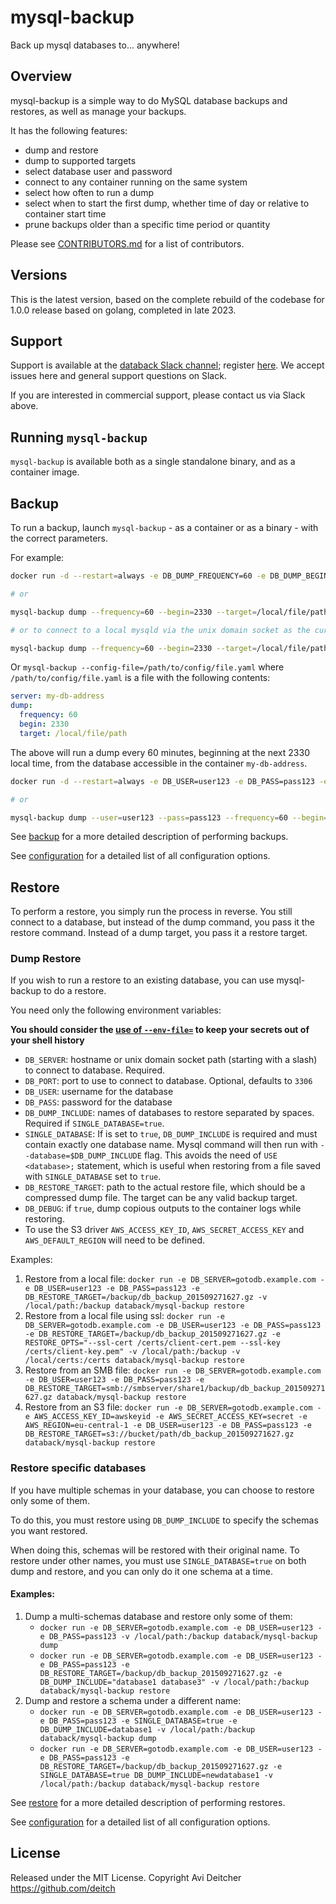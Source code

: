 # mysql-backup

Back up mysql databases to... anywhere!

## Overview

mysql-backup is a simple way to do MySQL database backups and restores, as well as manage your backups.

It has the following features:

* dump and restore
* dump to supported targets
* select database user and password
* connect to any container running on the same system
* select how often to run a dump
* select when to start the first dump, whether time of day or relative to container start time
* prune backups older than a specific time period or quantity

Please see [CONTRIBUTORS.md](./CONTRIBUTORS.md) for a list of contributors.

## Versions

This is the latest version, based on the complete rebuild of the codebase for 1.0.0 release based on
golang, completed in late 2023.

## Support

Support is available at the [databack Slack channel](http://databack.slack.com); register [here](https://join.slack.com/t/databack/shared_invite/zt-1cnbo2zfl-0dQS895icOUQy31RAruf7w). We accept issues here and general support questions on Slack.

If you are interested in commercial support, please contact us via Slack above.

## Running `mysql-backup`

`mysql-backup` is available both as a single standalone binary, and as a container image.

## Backup

To run a backup, launch `mysql-backup` - as a container or as a binary - with the correct parameters. 

For example:

````bash
docker run -d --restart=always -e DB_DUMP_FREQUENCY=60 -e DB_DUMP_BEGIN=2330 -e DB_DUMP_TARGET=/local/file/path -e DB_SERVER=my-db-address -v /local/file/path:/db databack/mysql-backup dump

# or

mysql-backup dump --frequency=60 --begin=2330 --target=/local/file/path --server=my-db-address

# or to connect to a local mysqld via the unix domain socket as the current user

mysql-backup dump --frequency=60 --begin=2330 --target=/local/file/path --server=/run/mysqld/mysqld.sock
````

Or `mysql-backup --config-file=/path/to/config/file.yaml` where `/path/to/config/file.yaml` is a file
with the following contents:

```yaml
server: my-db-address
dump:
  frequency: 60
  begin: 2330
  target: /local/file/path
```

The above will run a dump every 60 minutes, beginning at the next 2330 local time, from the database accessible in the container `my-db-address`.

````bash
docker run -d --restart=always -e DB_USER=user123 -e DB_PASS=pass123 -e DB_DUMP_FREQUENCY=60 -e DB_DUMP_BEGIN=2330 -e DB_DUMP_TARGET=/db -e DB_SERVER=my-db-address -v /local/file/path:/db databack/mysql-backup dump

# or

mysql-backup dump --user=user123 --pass=pass123 --frequency=60 --begin=2330 --target=/local/file/path --server=my-db-address --port=3306
````

See [backup](./docs/backup.md) for a more detailed description of performing backups.

See [configuration](./docs/configuration.md) for a detailed list of all configuration options.


## Restore

To perform a restore, you simply run the process in reverse. You still connect to a database, but instead of the
dump command, you pass it the restore command. Instead of a dump target, you pass it a restore target.

### Dump Restore

If you wish to run a restore to an existing database, you can use mysql-backup to do a restore.

You need only the following environment variables:

__You should consider the [use of `--env-file=`](https://docs.docker.com/engine/reference/commandline/run/#set-environment-variables-e-env-env-file) to keep your secrets out of your shell history__

* `DB_SERVER`: hostname or unix domain socket path (starting with a slash) to connect to database. Required.
* `DB_PORT`: port to use to connect to database. Optional, defaults to `3306`
* `DB_USER`: username for the database
* `DB_PASS`: password for the database
* `DB_DUMP_INCLUDE`: names of databases to restore separated by spaces. Required if `SINGLE_DATABASE=true`.
* `SINGLE_DATABASE`: If is set to `true`, `DB_DUMP_INCLUDE` is required and must contain exactly one database name. Mysql command will then run with `--database=$DB_DUMP_INCLUDE` flag. This avoids the need of `USE <database>;` statement, which is useful when restoring from a file saved with `SINGLE_DATABASE` set to `true`.
* `DB_RESTORE_TARGET`: path to the actual restore file, which should be a compressed dump file. The target can be any valid backup target.
* `DB_DEBUG`: if `true`, dump copious outputs to the container logs while restoring.
* To use the S3 driver `AWS_ACCESS_KEY_ID`, `AWS_SECRET_ACCESS_KEY` and `AWS_DEFAULT_REGION` will need to be defined.

Examples:

1. Restore from a local file: `docker run -e DB_SERVER=gotodb.example.com -e DB_USER=user123 -e DB_PASS=pass123 -e DB_RESTORE_TARGET=/backup/db_backup_201509271627.gz -v /local/path:/backup databack/mysql-backup restore`
2. Restore from a local file using ssl: `docker run -e DB_SERVER=gotodb.example.com -e DB_USER=user123 -e DB_PASS=pass123 -e DB_RESTORE_TARGET=/backup/db_backup_201509271627.gz -e RESTORE_OPTS="--ssl-cert /certs/client-cert.pem --ssl-key /certs/client-key.pem" -v /local/path:/backup -v /local/certs:/certs databack/mysql-backup restore`
2. Restore from an SMB file: `docker run -e DB_SERVER=gotodb.example.com -e DB_USER=user123 -e DB_PASS=pass123 -e DB_RESTORE_TARGET=smb://smbserver/share1/backup/db_backup_201509271627.gz databack/mysql-backup restore`
3. Restore from an S3 file: `docker run -e DB_SERVER=gotodb.example.com -e AWS_ACCESS_KEY_ID=awskeyid -e AWS_SECRET_ACCESS_KEY=secret -e AWS_REGION=eu-central-1 -e DB_USER=user123 -e DB_PASS=pass123 -e DB_RESTORE_TARGET=s3://bucket/path/db_backup_201509271627.gz databack/mysql-backup restore `

### Restore specific databases
If you have multiple schemas in your database, you can choose to restore only some of them.

To do this, you must restore using `DB_DUMP_INCLUDE` to specify the schemas you want restored.

When doing this, schemas will be restored with their original name. To restore under other names, you must use `SINGLE_DATABASE=true` on both dump and restore, and you can only do it one schema at a time.

#### Examples:
1. Dump a multi-schemas database and restore only some of them:
   * `docker run -e DB_SERVER=gotodb.example.com -e DB_USER=user123 -e DB_PASS=pass123 -v /local/path:/backup databack/mysql-backup dump `
   * `docker run -e DB_SERVER=gotodb.example.com -e DB_USER=user123 -e DB_PASS=pass123 -e DB_RESTORE_TARGET=/backup/db_backup_201509271627.gz -e DB_DUMP_INCLUDE="database1 database3" -v /local/path:/backup databack/mysql-backup restore`
2. Dump and restore a schema under a different name:
   * `docker run -e DB_SERVER=gotodb.example.com -e DB_USER=user123 -e DB_PASS=pass123 -e SINGLE_DATABASE=true -e DB_DUMP_INCLUDE=database1 -v /local/path:/backup databack/mysql-backup dump`
   * `docker run -e DB_SERVER=gotodb.example.com -e DB_USER=user123 -e DB_PASS=pass123 -e DB_RESTORE_TARGET=/backup/db_backup_201509271627.gz -e SINGLE_DATABASE=true DB_DUMP_INCLUDE=newdatabase1 -v /local/path:/backup databack/mysql-backup restore`

See [restore](./docs/restore.md) for a more detailed description of performing restores.

See [configuration](./docs/configuration.md) for a detailed list of all configuration options.

## License
Released under the MIT License.
Copyright Avi Deitcher https://github.com/deitch
